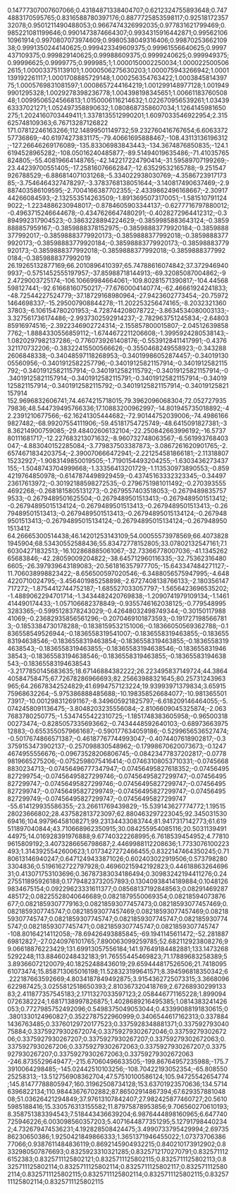 0.14777307007607066;0.43184871338404707;0.6212324755893648;0.7474883170595765;0.8316588780397176;0.8877725853598117;0.9251817235732078;0.9501211490488053;0.9667474326992035;0.977831621799469;0.985221081199646;0.9901473874664307;0.9934315916442871;0.9956210610961914;0.9970807073974609;0.9980538049316406;0.9987025366210938;0.9991350244140625;0.999423349609375;0.99961556640625;0.9997437109375;0.999829140625;0.99988609375;0.9999240625;0.999949375;0.99996625;0.9999775;0.999985;1;1.0000150002250034;1.0000225005062615;1.000033751139101;1.0000506275630203;1.000075943266942;1.0001139192261117;1.0001708885729148;1.000256354763422;1.000384581439775;1.0005769831081597;1.0008657244164219;1.001299148977128;1.0019499901295328;1.0029278398236778;1.004398198345651;1.0066118376050848;1.0099506524566813;1.0150006116214632;1.022670956539261;1.0343963337021271;1.052497358890632;1.0808687358607034;1.1264145981650275;1.2024160703449411;1.3378135512990201;1.6097033546922954;2.315625748109363;6.76713287126822
171.07812246163266;112.14899501149732;59.232760416767654;6.606337257736869;-40.61974273831175;-79.40661695888467;-108.43113136196312;-127.26646269176089;-135.83306983843443;-134.3674876850835;-124.16194528965282;-108.05016240485877;-89.51494019635486;-71.41035765824805;-55.40819664148765;-42.142217224790414;-31.59589707199269;-23.44239700551405;-17.25816076662847;-12.63529532165788;-9.251547926788529;-6.886814071031268;-5.334022938030769;-4.358672391717385;-3.7546464327478297;-3.3783768138051644;-3.140817490637469;-2.9887403586109595;-2.7004166387702355;-2.4339862496168667;-2.3091744266084593;-2.132553514263509;-1.8913695073170051;-1.5815107911249022;-1.2234886230948017;-0.8784605903344137;-0.6277716797880012;-0.4963715246644678;-0.4347626647480291;-0.4028272964412312;-0.3894992317904523;-0.3863228894224629;-0.3859985883643124;-0.3859888857959167;-0.3859888378152975;-0.38598883779920184;-0.3859888377992017;-0.38598883779920173;-0.3859888377992018;-0.38598883779920173;-0.38598883779920184;-0.38598883779920173;-0.38598883779920173;-0.3859888377992018;-0.3859888377992018;-0.38598883779920184;-0.3859888377992019
26.19265132877169;66.2010896410397;65.74788616074842;37.3729469409937;-0.5751452555197957;-37.85988718144913;-69.32085087004862;-92.4729003725174;-106.10669984664061;-109.80281571390817;-104.44568598127441;-92.61668160750217;-77.6760004140774;-62.46661924241833;-48.72544227524779;-37.18729168980964;-27.9423602773454;-20.759721464698337;-15.295007908844278;-11.202253256474165;-8.203232136037803;-6.106154780201953;-4.728744208078722;-3.8634534080003133;-3.327561736174486;-2.9937302592914237;-2.782963751245834;-2.6480385916974516;-2.3922346902724314;-2.155857800015807;-2.045126398587762;-1.8884330556859112;-1.6744672211206608;-1.3995924280538143;-1.0820297982137286;-0.7760739261408176;-0.5539128411417991;-0.4376321170732206;-0.38322415500566626;-0.3550468249558923;-0.3432882606848338;-0.34048597118268953;-0.34019986052874457;-0.3401913005560956;-0.3401912582257796;-0.34019125821157914;-0.3401912582115792;-0.34019125821157914;-0.3401912582115792;-0.34019125821157914;-0.34019125821157914;-0.3401912582115791;-0.34019125821157914;-0.34019125821157914;-0.3401912582115792;-0.34019125821157914;-0.34019125821157914
152.9696832606741;74.4674215718015;79.3962096068304;72.05272793579836;48.544739495766336;17.10883200962997;-14.801945735018892;-42.2391210677566;-62.16241305444682;-72.90144752039006;-74.49861669827482;-68.99207554111906;-59.45181754725749;-48.6415091827381;-38.36214900759085;-29.48402606132104;-22.250842663996192;-16.573780111681717;-12.227683213071632;-8.960732748063567;-6.561993768403047;-4.883040152285084;-3.779837503387873;-3.0867261620901765;-2.6574671834203754;-2.390070666472941;-2.221254581866181;-2.1131880715232927;-1.9083149850019505;-1.7190154493204255;-1.6303436273437155;-1.5048743704999668;-1.33356413201729;-1.113530973890553;-0.8594219764850978;-0.6147874498929459;-0.43745163332323345;-0.3449723617613972;-0.30192188598272535;-0.2796751981011492;-0.2703935554692268;-0.2681815805131273;-0.2679557403518053;-0.26794898357579533;-0.2679489501625504;-0.2679489501513413;-0.2679489501513412;-0.26794895015134124;-0.2679489501513413;-0.2679489501513413;-0.2679489501513413;-0.2679489501513413;-0.26794895015134124;-0.2679489501513413;-0.26794895015134124;-0.26794895015134124;-0.2679489501513412
64.26665300514438;46.14201253143109;54.00055573978569;66.40738281945904;68.53430552588436;55.83472778152805;33.07802132547161;7.160304271832513;-16.102868885061067;-32.73366778007036;-41.134526265683846;-42.28059009204822;-38.645712960116335;-32.753623164806605;-26.397939643189083;-20.561816357977705;-15.643347484271127;-11.706038998823422;-8.656500597020546;-6.3488056575947995;-4.6484220710024795;-3.456401985258898;-2.6727408138766133;-2.180356147717272;-1.8754412744752187;-1.685527033057797;-1.5656423696535202;-1.4889062294701714;-1.3434482420769838;-1.2090741979109134;-1.1461414490174433;-1.057106682378849;-0.9355746162038125;-0.7795489953283365;-0.5995128378243029;-0.42648032498749344;-0.3015011798841069;-0.23682935856561296;-0.2070469101873593;-0.1917271985667813;-0.1853384730178288;-0.1838159532151006;-0.18366050569362788;-0.1836558549526944;-0.1836558319541007;-0.1836558319463855;-0.18365583194638546;-0.1836558319463854;-0.1836558319463855;-0.18365583194638543;-0.1836558319463855;-0.18365583194638546;-0.18365583194638543;-0.18365583194638546;-0.1836558319463855;-0.18365583194638543;-0.18365583194638543
-3.2177850145683635;18.67146884382222;26.223495837149724;44.386440584758475;67.72678286966693;82.25663988321645;80.25731243963965;64.26678342524829;41.6994757123224;19.93993971379834;3.6591575968632264;-5.975386888485688;-10.198358526684077;-10.98136550173917;-10.001298312691167;-8.349605921825797;-6.618209146464055;-5.0742458091136475;-3.8048203235556084;-2.8106609045325874;-2.0637683780250775;-1.5347455422310725;-1.1851748383605958;-0.9650031800273474;-0.8285057335693662;-0.7434448592640103;-0.6897366397512883;-0.6553550579661687;-0.590177634059186;-0.5299656536527474;-0.5017674866571387;-0.46187767744993047;-0.4074407618902817;-0.33759153473902137;-0.257098830548962;-0.17998670620073673;-0.12474674955556676;-0.09673528206806745;-0.08423477837202817;-0.07789819665275206;-0.0752598075416414;-0.07463108053710331;-0.07456688830234713;-0.07456496777347947;-0.07456495827618352;-0.07456495827299754;-0.07456495827299746;-0.07456495827299747;-0.07456495827299747;-0.07456495827299746;-0.07456495827299747;-0.07456495827299747;-0.07456495827299749;-0.07456495827299747;-0.07456495827299749;-0.07456495827299747;-0.07456495827299747
-55.614129935586355;-23.26611769439829;-15.539143627774772;1.1951528023666802;28.437582813723097;62.880463297223045;92.34503153069416;104.99796458108271;99.23134433083744;81.9417317142773;61.619511897040844;43.710668962350915;30.084255954085116;20.503113949144975;14.016928391976888;9.67740322268995;6.7618539454952;4.778109615809192;3.4073286656798687;2.4469988112208636;1.7733076100223493;1.3143925542600623;1.0173427272466455;0.8322147464350245;0.7180613146940247;0.6471249433871026;0.602403022919506;0.5737982803304836;0.5196162722797928;0.46960215942192823;0.4461886326469631;0.413071753103696;0.36787383034186494;0.30983242194411276;0.24275511895926188;0.17794823732057893;0.13040938414189884;0.10481269834675154;0.09229623331611377;0.08568137192848563;0.08291469287485172;0.08225528040646689;0.0821879550069354;0.08218594073876677;0.0821859307779163;0.08218593077457473;0.08218593077457469;0.0821859307745747;0.08218593077457469;0.08218593077457469;0.0821859307745747;0.0821859307745747;0.0821859307745747;0.0821859307745747;0.08218593077457471;0.0821859307745747;0.0821859307745747
-108.80164214112058;-78.69426493885845;-69.1941145611472;-52.28188769812827;-27.0240976101765;7.890063099259785;52.682112923808276;99.06618876223429;131.69913057556184;141.97649184482881;133.14732685292248;113.88460248432183;91.76555445469823;71.17889683258389;53.89366072120079;40.18252488436019;29.659444817526506;21.741809561073474;15.858713065016198;11.528323199641571;8.394596818350342;6.222187663592669;4.8034187849492875;3.9154362725073315;3.3668096622987425;3.0255812518650393;2.810367320418769;2.6726893029913383;2.411877357545183;2.1711327033597123;2.058446771165228;1.8990940726382224;1.6817138997826875;1.4028689216495385;1.0814383241426053;0.7727985752492096;0.5498375049053044;0.43399088191830615;0.3801330124960827;0.3522787522960999;0.3406544617162313;0.3378841436763485;0.33760129720177523;0.3375928348881371;0.33759279304075884;0.33759279302672074;0.33759279302672046;0.3375927930267206;0.3375927930267207;0.3375927930267207;0.33759279302672063;0.3375927930267206;0.33759279302672063;0.3375927930267207;0.3375927930267207;0.33759279302672063;0.33759279302672063
-246.8735529649477;-215.67060496633505;-199.86764957235988;-175.73910064298485;-145.02442510103256;-108.70422193052354;-65.80855025258313;-13.512756908362704;47.57510100586124;105.94725542654774;145.81477788805947;160.31962508734128;153.63701923570636;134.57146396822134;110.98443676702882;87.86502914867394;67.62935788104808;51.03626421294849;37.97613107842407;27.982425877460727;20.56105985188416;15.330576313155582;11.87975878953856;9.706560270610193;8.358751383394543;7.518443436639204;6.9876444898160965;6.647740725946226;6.003098560357203;5.4071644877351295;5.127917984402342;4.732679474536231;4.192828508424475;3.4990733795429994;2.6973586230650386;1.9250421849866333;1.3651371946455022;1.0737370638677066;0.9387611484836119;0.8692145904932215;0.840210173912902;0.8332980507876693;0.8325923310321285;0.8325712170270791;0.8325711126152383;0.8325711125802121;0.8325711125802115;0.8325711125802113;0.8325711125802114;0.8325711125802114;0.8325711125802117;0.8325711125802114;0.8325711125802115;0.8325711125802114;0.8325711125802115;0.8325711125802114;0.8325711125802115